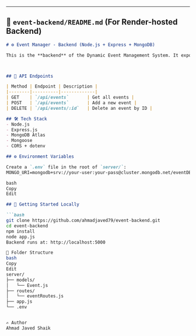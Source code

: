 ---

## 📁 `event-backend/README.md` (For Render-hosted Backend)

```markdown
# ⚙️ Event Manager - Backend (Node.js + Express + MongoDB)

This is the **backend** of the Dynamic Event Management System. It exposes RESTful APIs for creating, reading, and deleting event data using **Express** and **MongoDB (via Mongoose)**.



## 📸 API Endpoints

| Method | Endpoint | Description |
|--------|----------|-------------|
| GET    | `/api/events`       | Get all events |
| POST   | `/api/events`       | Add a new event |
| DELETE | `/api/events/:id`   | Delete an event by ID |

## 🛠 Tech Stack
- Node.js
- Express.js
- MongoDB Atlas
- Mongoose
- CORS + dotenv

## ⚙️ Environment Variables

Create a `.env` file in the root of `server/`:
MONGO_URI=mongodb+srv://your-user:your-pass@cluster.mongodb.net/eventDB?retryWrites=true&w=majority

bash
Copy
Edit

## 🚀 Getting Started Locally

```bash
git clone https://github.com/ahmadjaved79/event-backend.git
cd event-backend
npm install
node app.js
Backend runs at: http://localhost:5000

🧠 Folder Structure
bash
Copy
Edit
server/
├── models/
│   └── Event.js
├── routes/
│   └── eventRoutes.js
├── app.js
└── .env


✍️ Author
Ahmad Javed Shaik

